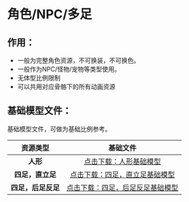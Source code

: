 # 角色/NPC/多足

## 作用：

- 一般为完整角色资源，不可换装，不可换色。
- 一般作为NPC/怪物/宠物等类型使用。
- 无体型比例限制
- 可以共用对应骨骼下的所有动画资源

## 基础模型文件：

基础模型文件，可做为基础比例参考。

|      资源类型      |                           基础文件                           |
| :----------------: | :----------------------------------------------------------: |
|      **人形**      | [点击下载：人形基础模型](https://arkimg.ark.online/SK_Cartoon_V1_DefaultHuman_001_Skin.rar) |
|  **四足，直立足**  | [点击下载：四足，直立足基础模型](https://arkimg.ark.online/SK_MS_Fourfoot_01_Skeleton.rar) |
| **四足，后足反足** | [点击下载：四足，后足反足基础模型](https://arkimg.ark.online/SK_MS_Fourfoot_02_Skeleton.rar) |
